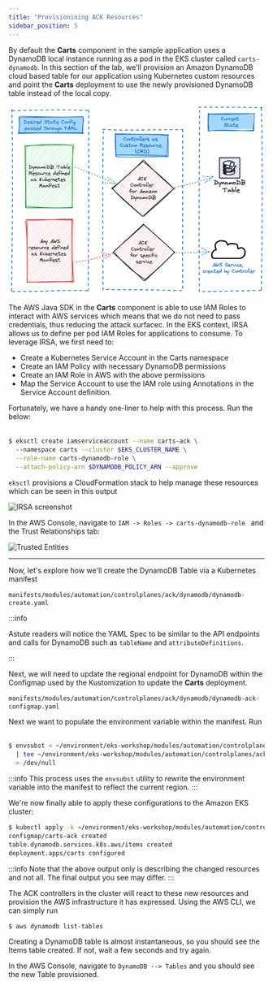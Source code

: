 ```yaml
---
title: "Provisionining ACK Resources"
sidebar_position: 5
---
```


By default the **Carts** component in the sample application uses a DynamoDB local instance running as a pod in the EKS cluster called ```carts-dynamodb```. In this section of the lab, we'll provision an Amazon DynamoDB cloud based table for our application using Kubernetes custom resources and point the **Carts** deployment to use the newly provisioned DynamoDB table instead of the local copy.

![ACK reconciler concept](./assets/ack-desired-current-ddb.png)

The AWS Java SDK in the **Carts** component is able to use IAM Roles to interact with AWS services which means that we do not need to pass credentials, thus reducing the attack surfacec. In the EKS context, IRSA allows us to define per pod IAM Roles for applications to consume. To leverage IRSA, we first need to:

- Create a Kubernetes Service Account in the Carts namespace
- Create an IAM Policy with necessary DynamoDB permissions
- Create an IAM Role in AWS with the above permissions
- Map the Service Account to use the IAM role using Annotations in the Service Account definition.

Fortunately, we have a handy one-liner to help with this process. Run the below:

```bash

$ eksctl create iamserviceaccount --name carts-ack \ 
  --namespace carts --cluster $EKS_CLUSTER_NAME \
  --role-name carts-dynamodb-role \
  --attach-policy-arn $DYNAMODB_POLICY_ARN --approve       

```
```eksctl``` provisions a CloudFormation stack to help manage these resources which can be seen in this output

![IRSA screenshot](./assets/eksctl-irsa-cfn.png)

In the AWS Console, navigate to ```IAM -> Roles -> carts-dynamodb-role ``` and the Trust Relationships tab:

![Trusted Entities](./assets/trust-entities.png)

---


Now, let's explore how we'll create the DynamoDB Table via a Kubernetes manifest

```file
manifests/modules/automation/controlplanes/ack/dynamodb/dynamodb-create.yaml
```

:::info

Astute readers will notice the YAML Spec to be similar to the API endpoints and calls for DynamoDB such as ```tableName``` and ```attributeDefinitions```.

:::

Next, we will need to update the regional endpoint for DynamoDB within the Configmap used by the Kustomization to update the **Carts** deployment.

```file
manifests/modules/automation/controlplanes/ack/dynamodb/dynamodb-ack-configmap.yaml
```

Next we want to populate the environment variable within the manifest. Run

```bash

$ envsubst < ~/environment/eks-workshop/modules/automation/controlplanes/ack/dynamodb/dynamodb-ack-configmap.yaml \
  | tee ~/environment/eks-workshop/modules/automation/controlplanes/ack/dynamodb/dynamodb-ack-configmap.yaml \
  > /dev/null

```

:::info
This process uses the ```envsubst``` utility to rewrite the environment variable into the manifest to reflect the 
current region.
:::


We're now finally able to apply these configurations to the Amazon EKS cluster:

```bash wait=30
$ kubectl apply -k ~/environment/eks-workshop/modules/automation/controlplanes/ack/dynamodb
configmap/carts-ack created
table.dynamodb.services.k8s.aws/items created
deployment.apps/carts configured
```
:::info
Note that the above output only is describing the changed resources and not all. The final output you see may differ.
:::


The ACK controllers in the cluster will react to these new resources and provision the AWS infrastructure it has expressed. Using the AWS CLI, we can simply run

```bash
$ aws dynamodb list-tables
```

Creating a DynamoDB table is almost instantaneous, so you should see the Items table created. If not, wait a few seconds and try again.

In the AWS Console, navigate to ```DynamoDB --> Tables``` and you should see the new Table provisioned.